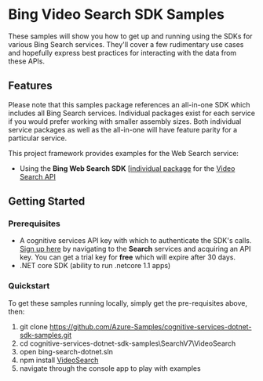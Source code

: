 # Bing Video Search SDK Samples

These samples will show you how to get up and running using the SDKs for various Bing Search services. They'll cover a few rudimentary use cases and hopefully express best practices for interacting with the data from these APIs.

## Features

Please note that this samples package references an all-in-one SDK which includes all Bing Search services. Individual packages exist for each service if you would prefer working with smaller assembly sizes. Both individual service packages as well as the all-in-one will have feature parity for a particular service.

This project framework provides examples for the Web Search service:

* Using the **Bing Web Search SDK** \[[individual package](https://www.nuget.org/packages/Microsoft.Azure.CognitiveServices.Search.VideoSearch/1.1.0-preview) for the [Video Search API](https://azure.microsoft.com/en-us/services/cognitive-services/bing-web-search-api/)

## Getting Started

### Prerequisites

- A cognitive services API key with which to authenticate the SDK's calls. [Sign up here](https://azure.microsoft.com/en-us/services/cognitive-services/directory/) by navigating to the **Search** services and acquiring an API key. You can get a trial key for **free** which will expire after 30 days.
- .NET core SDK (ability to run .netcore 1.1 apps)

### Quickstart

To get these samples running locally, simply get the pre-requisites above, then:

1. git clone https://github.com/Azure-Samples/cognitive-services-dotnet-sdk-samples.git
2. cd cognitive-services-dotnet-sdk-samples\SearchV7\VideoSearch
3. open bing-search-dotnet.sln
4. npm install [VideoSearch](https://www.nuget.org/packages/Microsoft.Azure.CognitiveServices.Search.VideoSearch/1.1.0-preview)
5. navigate through the console app to play with examples